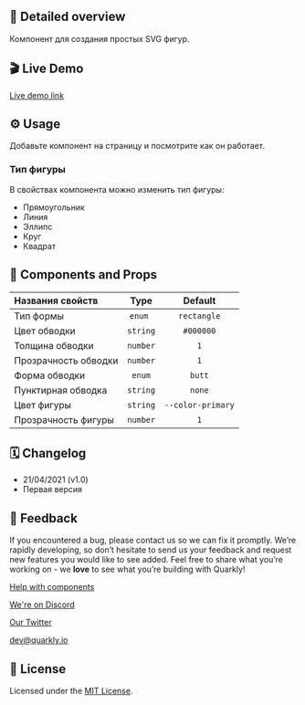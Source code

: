 ## 📖 Detailed overview

Компонент для создания простых SVG фигур.

## 🎬 Live Demo

[Live demo link](https://quarkly-catalog.netlify.app/svgshape/)

## ⚙️ Usage

Добавьте компонент на страницу и посмотрите как он работает.

### Тип фигуры

В свойствах компонента можно изменить тип фигуры:

-   Прямоугольник
-   Линия
-   Эллипс
-   Круг
-   Квадрат

## 🧩 Components and Props

| Названия свойств     |   Type   |      Default      |
| :------------------- | :------: | :---------------: |
| Тип формы            | `enum `  |    `rectangle`    |
| Цвет обводки         | `string` |     `#000000`     |
| Толщина обводки      | `number` |        `1`        |
| Прозрачность обводки | `number` |        `1`        |
| Форма обводки        |  `enum`  |      `butt`       |
| Пунктирная обводка   | `string` |      `none`       |
| Цвет фигуры          | `string` | `--color-primary` |
| Прозрачность фигуры  | `number` |        `1`        |

## 🗓 Changelog

-   21/04/2021 (v1.0)
-   Первая версия

## 📮 Feedback

If you encountered a bug, please contact us so we can fix it promptly. We’re rapidly developing, so don’t hesitate to send us your feedback and request new features you would like to see added. Feel free to share what you’re working on - we **love** to see what you’re building with Quarkly!

[Help with components](https://community.quarkly.io/c/requests/11)

[We're on Discord](https://discord.gg/f9KhSMGX)

[Our Twitter](https://twitter.com/quarklyapp)

[dev@quarkly.io](mailto:dev@quarkly.io)

## 📝 License

Licensed under the [MIT License](./LICENSE).
